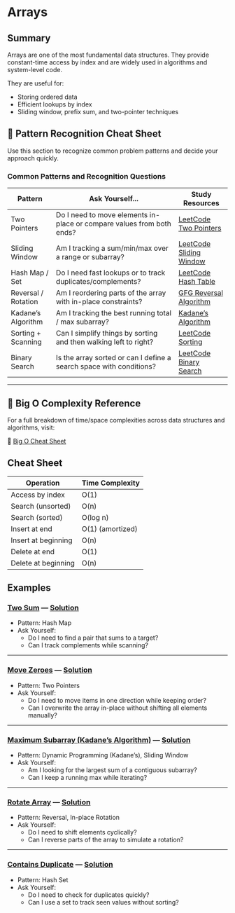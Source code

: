 # Arrays

## Summary

Arrays are one of the most fundamental data structures. They provide constant-time access by index
and are widely used in algorithms and system-level code.

They are useful for:

- Storing ordered data
- Efficient lookups by index
- Sliding window, prefix sum, and two-pointer techniques

## 📘 Pattern Recognition Cheat Sheet

Use this section to recognize common problem patterns and decide your approach quickly.

### Common Patterns and Recognition Questions

| Pattern             | Ask Yourself...                                                       | Study Resources                                                                                  |
| ------------------- | --------------------------------------------------------------------- | ------------------------------------------------------------------------------------------------ |
| Two Pointers        | Do I need to move elements in-place or compare values from both ends? | [LeetCode Two Pointers](https://leetcode.com/tag/two-pointers/)                                  |
| Sliding Window      | Am I tracking a sum/min/max over a range or subarray?                 | [LeetCode Sliding Window](https://leetcode.com/tag/sliding-window/)                              |
| Hash Map / Set      | Do I need fast lookups or to track duplicates/complements?            | [LeetCode Hash Table](https://leetcode.com/tag/hash-table/)                                      |
| Reversal / Rotation | Am I reordering parts of the array with in-place constraints?         | [GFG Reversal Algorithm](https://www.geeksforgeeks.org/reversal-algorithm-right-rotation-array/) |
| Kadane’s Algorithm  | Am I tracking the best running total / max subarray?                  | [Kadane’s Algorithm](https://en.wikipedia.org/wiki/Maximum_subarray_problem)                     |
| Sorting + Scanning  | Can I simplify things by sorting and then walking left to right?      | [LeetCode Sorting](https://leetcode.com/tag/sorting/)                                            |
| Binary Search       | Is the array sorted or can I define a search space with conditions?   | [LeetCode Binary Search](https://leetcode.com/explore/learn/card/binary-search/)                 |

---

## 🧮 Big O Complexity Reference

For a full breakdown of time/space complexities across data structures and algorithms, visit:

🔗 [Big O Cheat Sheet](https://www.bigocheatsheet.com/)

## Cheat Sheet

| Operation           | Time Complexity  |
| ------------------- | ---------------- |
| Access by index     | O(1)             |
| Search (unsorted)   | O(n)             |
| Search (sorted)     | O(log n)         |
| Insert at end       | O(1) (amortized) |
| Insert at beginning | O(n)             |
| Delete at end       | O(1)             |
| Delete at beginning | O(n)             |

## Examples

### [Two Sum](https://leetcode.com/problems/two-sum/) — [Solution](./two-sum.ts)

- Pattern: Hash Map
- Ask Yourself:
  - Do I need to find a pair that sums to a target?
  - Can I track complements while scanning?

---

### [Move Zeroes](https://leetcode.com/problems/move-zeroes/) — [Solution](./move-zeroes.ts)

- Pattern: Two Pointers
- Ask Yourself:
  - Do I need to move items in one direction while keeping order?
  - Can I overwrite the array in-place without shifting all elements manually?

---

### [Maximum Subarray (Kadane’s Algorithm)](https://leetcode.com/problems/maximum-subarray/) — [Solution](./maximum-subarray.ts)

- Pattern: Dynamic Programming (Kadane’s), Sliding Window
- Ask Yourself:
  - Am I looking for the largest sum of a contiguous subarray?
  - Can I keep a running max while iterating?

---

### [Rotate Array](https://leetcode.com/problems/rotate-array/) — [Solution](./rotate-array.ts)

- Pattern: Reversal, In-place Rotation
- Ask Yourself:
  - Do I need to shift elements cyclically?
  - Can I reverse parts of the array to simulate a rotation?

---

### [Contains Duplicate](https://leetcode.com/problems/contains-duplicate/) — [Solution](./contains-duplicate.ts)

- Pattern: Hash Set
- Ask Yourself:
  - Do I need to check for duplicates quickly?
  - Can I use a set to track seen values without sorting?
